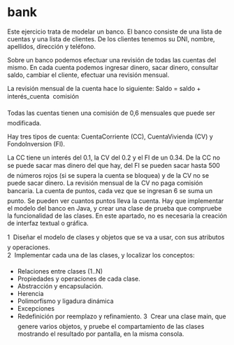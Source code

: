 bank
====
Este ejercicio trata de modelar un banco. El banco consiste de una lista de cuentas y una lista de clientes. De los clientes tenemos su DNI, nombre, apellidos, dirección y teléfono.

Sobre un banco podemos efectuar una revisión de todas las cuentas del mismo. En cada cuenta podemos ingresar dinero, sacar dinero, consultar saldo, cambiar el cliente, efectuar una revisión mensual.

La revisión mensual de la cuenta hace lo siguiente:
Saldo = saldo + interés_cuenta  comisión

Todas las cuentas tienen una comisión de 0,6 mensuales que puede ser modificada.

Hay tres tipos de cuenta: CuentaCorriente (CC), CuentaVivienda (CV) y FondoInversion (FI).

La CC tiene un interés del 0.1, la CV del 0.2 y el FI de un 0.34. De la CC no se puede sacar mas dinero del que hay, del FI se pueden sacar hasta 500 de números rojos (si se supera la cuenta se bloquea) y de la CV no se puede sacar dinero. La revisión mensual de la CV no paga comisión bancaria. La cuenta de puntos, cada vez que se ingresan 6 se suma un punto. Se pueden ver cuantos puntos lleva la cuenta. 
Hay que implementar el modelo del banco en Java, y crear una clase de prueba que compruebe la funcionalidad de las clases. En este apartado, no es necesaria la creación de interfaz textual o gráfica.

1  Diseñar el modelo de clases y objetos que se va a usar, con sus atributos y operaciones.<br/>
2  Implementar cada una de las clases, y localizar los conceptos:<br/>
* Relaciones entre clases (1..N)
* Propiedades y operaciones de cada clase.
* Abstracción y encapsulación.
* Herencia
* Polimorfismo y ligadura dinámica
* Excepciones
* Redefinición por reemplazo y refinamiento.
3  Crear una clase main, que genere varios objetos, y pruebe el compartamiento de las clases mostrando el resultado por pantalla, en la misma consola.
